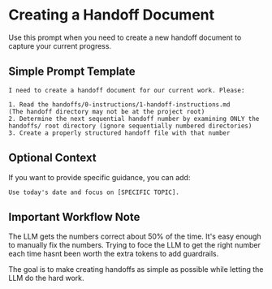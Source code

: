 # Creating a Handoff Document

Use this prompt when you need to create a new handoff document to capture your current progress.

## Simple Prompt Template

```
I need to create a handoff document for our current work. Please:

1. Read the handoffs/0-instructions/1-handoff-instructions.md
(The handoff directory may not be at the project root)
2. Determine the next sequential handoff number by examining ONLY the handoffs/ root directory (ignore sequentially numbered directories)
3. Create a properly structured handoff file with that number
```


## Optional Context

If you want to provide specific guidance, you can add:

```
Use today's date and focus on [SPECIFIC TOPIC].
```

## Important Workflow Note

The LLM gets the numbers correct about 50% of the time. It's easy enough to manually fix the numbers. Trying to foce the LLM to get the right number each time hasnt been worth the extra tokens to add guardrails.  

The goal is to make creating handoffs as simple as possible while letting the LLM do the hard work.
